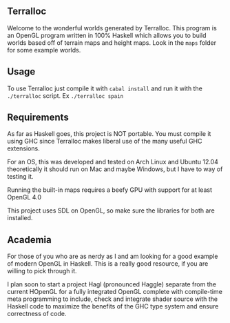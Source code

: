 Terralloc
--------

Welcome to the wonderful worlds generated by Terralloc. This program is an
OpenGL program written in 100% Haskell which allows you to build worlds based
off of terrain maps and height maps. Look in the `maps` folder for some example
worlds.

Usage
-----

To use Terralloc just compile it with `cabal install` and run it with the
`./terralloc` script. Ex `./terralloc spain`

Requirements
------------

As far as Haskell goes, this project is NOT portable. You must compile it using
GHC since Terralloc makes liberal use of the many useful GHC extensions.

For an OS, this was developed and tested on Arch Linux and Ubuntu 12.04
theoretically it should run on Mac and maybe Windows, but I have to way of
testing it.

Running the built-in maps requires a beefy GPU with support for at least OpenGL
4.0

This project uses SDL on OpenGL, so make sure the libraries for both are
installed.

Academia
--------

For those of you who are as nerdy as I and am looking for a good example of
modern OpenGL in Haskell. This is a really good resource, if you are willing to
pick through it.

I plan soon to start a project Hagl (pronounced Haggle) separate from the
current HOpenGL for a fully integrated OpenGL complete with compile-time meta
programming to include, check and integrate shader source with the Haskell code
to maximize the benefits of the GHC type system and ensure correctness of code.

